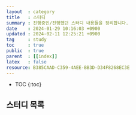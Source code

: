 ```yaml
---
layout  : category
title   : 스터디
summary : 진행중인/진행했던 스터디 내용들을 정리합니다.
date    : 2024-01-29 10:16:03 +0900
updated : 2024-02-11 12:25:21 +0900
tag     : study
toc     : true
public  : true
parent  : [[index]] 
latex   : false
resource: B385CAAD-C359-4AEE-BB3D-D34F8268EC3E
---
```

* TOC
{:toc}
 
## 스터디 목록

